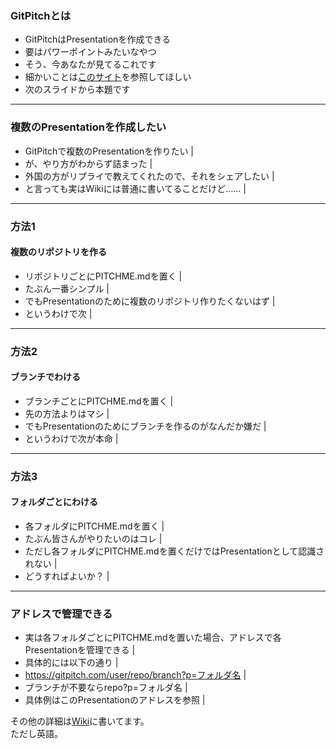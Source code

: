 ### GitPitchとは

- GitPitchはPresentationを作成できる
- 要はパワーポイントみたいなやつ
- そう、今あなたが見てるこれです
- 細かいことは[このサイト](http://paiza.hatenablog.com/entry/2017/06/22/GitHub%E3%81%A0%E3%81%91%E3%81%A7%E8%B6%85%E9%AB%98%E6%A9%9F%E8%83%BD%E3%81%AA%E3%82%B9%E3%83%A9%E3%82%A4%E3%83%89%E8%B3%87%E6%96%99%E3%81%8C%E4%BD%9C%E3%82%8C%E3%82%8B%E3%80%8CGitPitch%E3%80%8D%E3%81%AE)を参照してほしい
- 次のスライドから本題です


---


### 複数のPresentationを作成したい
- GitPitchで複数のPresentationを作りたい |
- が、やり方がわからず詰まった |
- 外国の方がリプライで教えてくれたので、それをシェアしたい |
- と言っても実はWikiには普通に書いてることだけど…… |

---


### 方法1
#### 複数のリポジトリを作る
- リポジトリごとにPITCHME.mdを置く |
- たぶん一番シンプル |
- でもPresentationのために複数のリポジトリ作りたくないはず |
- というわけで次 |


---


### 方法2
#### ブランチでわける
- ブランチごとにPITCHME.mdを置く |
- 先の方法よりはマシ |
- でもPresentationのためにブランチを作るのがなんだか嫌だ |
- というわけで次が本命 |

---

### 方法3
#### フォルダごとにわける
- 各フォルダにPITCHME.mdを置く |
- たぶん皆さんがやりたいのはコレ |
- ただし各フォルダにPITCHME.mdを置くだけではPresentationとして認識されない |
- どうすればよいか？ |

---

### アドレスで管理できる
- 実は各フォルダごとにPITCHME.mdを置いた場合、アドレスで各Presentationを管理できる |
- 具体的には以下の通り |
- https://gitpitch.com/user/repo/branch?p=フォルダ名 |
- ブランチが不要ならrepo?p=フォルダ名 |
- 具体例はこのPresentationのアドレスを参照 |
  
その他の詳細は[Wiki](https://github.com/gitpitch/gitpitch/wiki/Asset-Sharing)に書いてます。  
ただし英語。